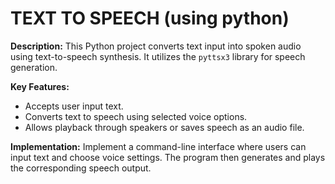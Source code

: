# TEXT TO SPEECH (using python)

**Description:**
This Python project converts text input into spoken audio using text-to-speech synthesis. It utilizes the `pyttsx3` library for speech generation.

**Key Features:**
- Accepts user input text.
- Converts text to speech using selected voice options.
- Allows playback through speakers or saves speech as an audio file.
  
**Implementation:**
Implement a command-line interface where users can input text and choose voice settings. The program then generates and plays the corresponding speech output.
